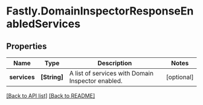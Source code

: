 # Fastly.DomainInspectorResponseEnabledServices

## Properties

Name | Type | Description | Notes
------------ | ------------- | ------------- | -------------
**services** | **[String]** | A list of services with Domain Inspector enabled. | [optional] 


[[Back to API list]](../../README.md#endpoints) [[Back to README]](../../README.md)
